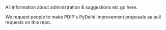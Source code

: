 All information about administration & suggestions etc go here.

We request people to make PDIP's PyDelhi Improvement proposals as pull requests on this repo.

